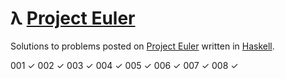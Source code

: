 # λ [Project Euler](https://projecteuler.net)

Solutions to problems posted on [Project Euler](https://projecteuler.net) written in [Haskell](http://haskell.org).

001 ✓
002 ✓
003 ✓
004 ✓
005 ✓
006 ✓
007 ✓
008 ✓

